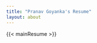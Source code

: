 ```yaml
---
title: "Pranav Goyanka's Resume"
layout: about
---
```


<!-- {{< googlePdf "1CZFSqRteZPWk8e4jWcUXECU3jrWQVoUS" "" >}} -->
<!-- {{< pdfReader "https://docs.google.com/viewer?url=https://raw.githubusercontent.com/pranavgoyanka/resume/main/PDFs/PranavGoyanka_sde.pdf" "" >}} -->

{{< mainResume >}}
